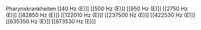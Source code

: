 Pharynxkrankheiten
[[40 Hz (E)]]
[[500 Hz (E)]]
[[950 Hz (E)]]
[[2750 Hz (E)]]
[[82850 Hz (E)]]
[[122010 Hz (E)]]
[[237500 Hz (E)]]
[[422530 Hz (E)]]
[[635350 Hz (E)]]
[[873530 Hz (E)]]